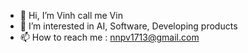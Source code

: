 - 👋 Hi, I’m Vinh call me Vin
- 👀 I’m interested in AI, Software, Developing products
- 📫 How to reach me : nnpv1713@gmail.com

<!---
manaclan/manaclan is a ✨ special ✨ repository because its `README.md` (this file) appears on your GitHub profile.
You can click the Preview link to take a look at your changes.
--->
